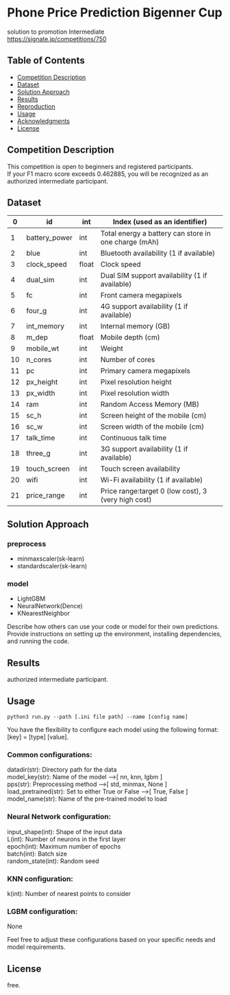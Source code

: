 # Phone Price Prediction Bigenner Cup

solution to promotion Intermediate  
https://signate.jp/competitions/750


## Table of Contents

- [Competition Description](#competition-description)
- [Dataset](#dataset)
- [Solution Approach](#solution-approach)
- [Results](#results)
- [Reproduction](#reproduction)
- [Usage](#usage)
- [Acknowledgments](#acknowledgments)
- [License](#license)


## Competition Description

This competition is open to beginners and registered participants.  
If your F1 macro score exceeds 0.462885, you will be recognized as an authorized intermediate participant.


## Dataset

| 0  | id            | int | Index (used as an identifier)                        |  
|----|---------------|-----|------------------------------------------------------|  
| 1  | battery_power | int | Total energy a battery can store in one charge (mAh) |  
| 2  | blue          | int | Bluetooth availability (1 if available)              |  
| 3  | clock_speed   | float | Clock speed                                        |  
| 4  | dual_sim      | int | Dual SIM support availability (1 if available)       |  
| 5  | fc            | int | Front camera megapixels                              |  
| 6  | four_g        | int | 4G support availability (1 if available)             |  
| 7  | int_memory    | int | Internal memory (GB)                                 |  
| 8  | m_dep         | float | Mobile depth (cm)                                  |  
| 9  | mobile_wt     | int | Weight                                               |  
| 10 | n_cores       | int | Number of cores                                      |  
| 11 | pc            | int | Primary camera megapixels                            |  
| 12 | px_height     | int | Pixel resolution height                              |  
| 13 | px_width      | int | Pixel resolution width                               |  
| 14 | ram           | int | Random Access Memory (MB)                            |  
| 15 | sc_h          | int | Screen height of the mobile (cm)                     |  
| 16 | sc_w          | int | Screen width of the mobile (cm)                      |  
| 17 | talk_time     | int | Continuous talk time                                 |  
| 18 | three_g       | int | 3G support availability (1 if available)             |  
| 19 | touch_screen  | int | Touch screen availability                            |  
| 20 | wifi          | int | Wi-Fi availability (1 if available)                  |  
| 21 | price_range   | int | Price range:target 0 (low cost), 3 (very high cost)  |


## Solution Approach

### preprocess
- minmaxscaler(sk-learn)
- standardscaler(sk-learn)

### model
- LightGBM
- NeuralNetwork(Dence)
- KNearestNeighbor

Describe how others can use your code or model for their own predictions. Provide instructions on setting up the environment, installing dependencies, and running the code.
## Results

authorized intermediate participant.


## Usage

```
python3 run.py --path [.ini file path] --name [config name]
```
You have the flexibility to configure each model using the following format: [key] = [type] [value].  

### Common configurations:  
datadir(str): Directory path for the data  
model_key(str): Name of the model -->[ nn, knn, lgbm ]  
pps(str): Preprocessing method -->[ std, minmax, None ]  
load_pretrained(str): Set to either True or False -->[ True, False ]  
model_name(str): Name of the pre-trained model to load  

### Neural Network configuration:
input_shape(int): Shape of the input data  
L(int): Number of neurons in the first layer  
epoch(int): Maximum number of epochs  
batch(int): Batch size  
random_state(int): Random seed  

### KNN configuration:
k(int): Number of nearest points to consider  

### LGBM configuration:
None

Feel free to adjust these configurations based on your specific needs and model requirements.

## License

free.